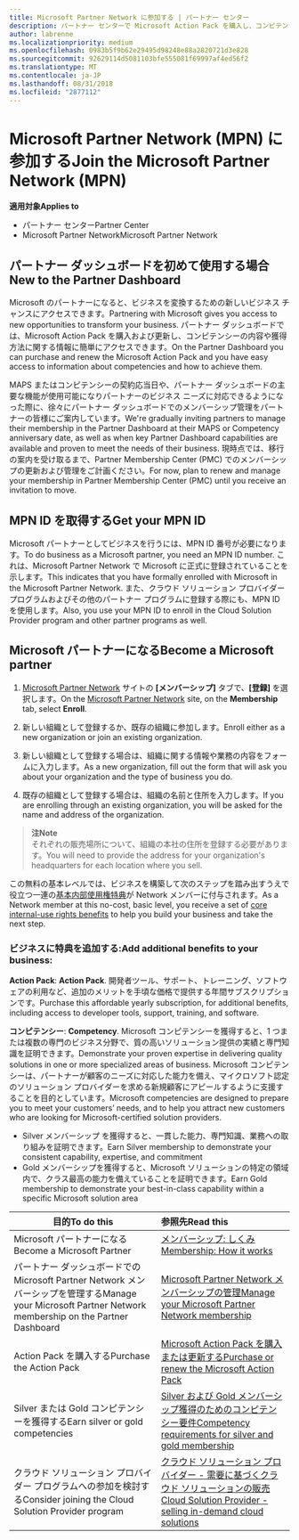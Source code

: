 ```yaml
---
title: Microsoft Partner Network に参加する | パートナー センター
description: パートナー センターで Microsoft Action Pack を購入し、コンピテンシーを獲得しましょう
author: labrenne
ms.localizationpriority: medium
ms.openlocfilehash: 0983b5f9b62e29495d98248e88a2820721d3e828
ms.sourcegitcommit: 92629114d5081103bfe555081f69997af4ed56f2
ms.translationtype: MT
ms.contentlocale: ja-JP
ms.lasthandoff: 08/31/2018
ms.locfileid: "2877112"
---
```

# <a name="join-the-microsoft-partner-network-mpn"></a><span data-ttu-id="a060a-103">Microsoft Partner Network (MPN) に参加する</span><span class="sxs-lookup"><span data-stu-id="a060a-103">Join the Microsoft Partner Network (MPN)</span></span>

**<span data-ttu-id="a060a-104">適用対象</span><span class="sxs-lookup"><span data-stu-id="a060a-104">Applies to</span></span>**

-  <span data-ttu-id="a060a-105">パートナー センター</span><span class="sxs-lookup"><span data-stu-id="a060a-105">Partner Center</span></span>
-  <span data-ttu-id="a060a-106">Microsoft Partner Network</span><span class="sxs-lookup"><span data-stu-id="a060a-106">Microsoft Partner Network</span></span>

## <a name="new-to-the-partner-dashboard"></a><span data-ttu-id="a060a-107">パートナー ダッシュボードを初めて使用する場合</span><span class="sxs-lookup"><span data-stu-id="a060a-107">New to the Partner Dashboard</span></span>

 <span data-ttu-id="a060a-108">Microsoft のパートナーになると、ビジネスを変換するための新しいビジネス チャンスにアクセスできます。</span><span class="sxs-lookup"><span data-stu-id="a060a-108">Partnering with Microsoft gives you access to new opportunities to transform your business.</span></span> <span data-ttu-id="a060a-109">パートナー ダッシュボードでは、Microsoft Action Pack を購入および更新し、コンピテンシーの内容や獲得方法に関する情報に簡単にアクセスできます。</span><span class="sxs-lookup"><span data-stu-id="a060a-109">On the Partner Dashboard you can purchase and renew the Microsoft Action Pack and you have easy access to information about competencies and how to achieve them.</span></span>

 <span data-ttu-id="a060a-110">MAPS またはコンピテンシーの契約応当日や、パートナー ダッシュボードの主要な機能が使用可能になりパートナーのビジネス ニーズに対応できるようになった際に、徐々にパートナー ダッシュボードでのメンバーシップ管理をパートナーの皆様にご案内しています。</span><span class="sxs-lookup"><span data-stu-id="a060a-110">We're gradually inviting partners to manage their membership in the Partner Dashboard at their MAPS or Competency anniversary date, as well as when key Partner Dashboard capabilities are available and proven to meet the needs of their business.</span></span>  <span data-ttu-id="a060a-111">現時点では、移行の案内を受け取るまで、Partner Membership Center (PMC) でのメンバーシップの更新および管理をご計画ください。</span><span class="sxs-lookup"><span data-stu-id="a060a-111">For now, plan to renew and manage your membership in Partner Membership Center (PMC) until you receive an invitation to move.</span></span>

## <a name="get-your-mpn-id"></a><span data-ttu-id="a060a-112">MPN ID を取得する</span><span class="sxs-lookup"><span data-stu-id="a060a-112">Get your MPN ID</span></span>

<span data-ttu-id="a060a-113">Microsoft パートナーとしてビジネスを行うには、MPN ID 番号が必要になります。</span><span class="sxs-lookup"><span data-stu-id="a060a-113">To do business as a Microsoft partner, you need an MPN ID number.</span></span> <span data-ttu-id="a060a-114">これは、Microsoft Partner Network で Microsoft に正式に登録されていることを示します。</span><span class="sxs-lookup"><span data-stu-id="a060a-114">This indicates that you have formally enrolled with Microsoft in the Microsoft Partner Network.</span></span> <span data-ttu-id="a060a-115">また、クラウド ソリューション プロバイダー プログラムおよびその他のパートナー プログラムに登録する際にも、MPN ID を使用します。</span><span class="sxs-lookup"><span data-stu-id="a060a-115">Also, you use your MPN ID to enroll in the Cloud Solution Provider program and other partner programs as well.</span></span>  

## <a name="become-a-microsoft-partner"></a><span data-ttu-id="a060a-116">Microsoft パートナーになる</span><span class="sxs-lookup"><span data-stu-id="a060a-116">Become a Microsoft partner</span></span>

1.  <span data-ttu-id="a060a-117">[Microsoft Partner Network](https://partner.microsoft.com/en-us/membership) サイトの **[メンバーシップ]** タブで、**[登録]** を選択します。</span><span class="sxs-lookup"><span data-stu-id="a060a-117">On the [Microsoft Partner Network](https://partner.microsoft.com/en-us/membership) site, on the **Membership** tab, select **Enroll**.</span></span> 

2.  <span data-ttu-id="a060a-118">新しい組織として登録するか、既存の組織に参加します。</span><span class="sxs-lookup"><span data-stu-id="a060a-118">Enroll either as a new organization or join an existing organization.</span></span>

3.  <span data-ttu-id="a060a-119">新しい組織として登録する場合は、組織に関する情報や業務の内容をフォームに入力します。</span><span class="sxs-lookup"><span data-stu-id="a060a-119">As a new organization, fill out the form that will ask you about your organization and the type of business you do.</span></span>

4.  <span data-ttu-id="a060a-120">既存の組織として登録する場合は、組織の名前と住所を入力します。</span><span class="sxs-lookup"><span data-stu-id="a060a-120">If you are enrolling through an existing organization, you will be asked for the name and address of the organization.</span></span>

>**<span data-ttu-id="a060a-121">注</span><span class="sxs-lookup"><span data-stu-id="a060a-121">Note</span></span>**<br> <span data-ttu-id="a060a-122">それぞれの販売場所について、組織の本社の住所を登録する必要があります。</span><span class="sxs-lookup"><span data-stu-id="a060a-122">You will need to provide the address for your organization's headquarters for each location where you sell.</span></span>

<span data-ttu-id="a060a-123">この無料の基本レベルでは、ビジネスを構築して次のステップを踏み出すうえで役立つ一連の[基本内部使用権特典](https://partner.microsoft.com/membership/core-benefits)が Network メンバーに付与されます。</span><span class="sxs-lookup"><span data-stu-id="a060a-123">As a Network member at this no-cost, basic level, you receive a set of [core internal-use rights benefits](https://partner.microsoft.com/membership/core-benefits) to help you build your business and take the next step.</span></span> 

### <a name="add-additional-benefits-to-your-business"></a><span data-ttu-id="a060a-124">ビジネスに特典を追加する:</span><span class="sxs-lookup"><span data-stu-id="a060a-124">Add additional benefits to your business:</span></span> 

<span data-ttu-id="a060a-125">**Action Pack**: </span><span class="sxs-lookup"><span data-stu-id="a060a-125">**Action Pack**.</span></span> <span data-ttu-id="a060a-126">開発者ツール、サポート、トレーニング、ソフトウェアの利用など、追加のメリットを手頃な価格で提供する年間サブスクリプションです。</span><span class="sxs-lookup"><span data-stu-id="a060a-126">Purchase this affordable yearly subscription, for additional benefits, including access to developer tools, support, training, and software.</span></span>

<span data-ttu-id="a060a-127">**コンピテンシー**: </span><span class="sxs-lookup"><span data-stu-id="a060a-127">**Competency**.</span></span> <span data-ttu-id="a060a-128">Microsoft コンピテンシーを獲得すると、1 つまたは複数の専門のビジネス分野で、質の高いソリューション提供の実績と専門知識を証明できます。</span><span class="sxs-lookup"><span data-stu-id="a060a-128">Demonstrate your proven expertise in delivering quality solutions in one or more specialized areas of business.</span></span> <span data-ttu-id="a060a-129">Microsoft コンピテンシーは、パートナーが顧客のニーズに対応した能力を備え、マイクロソフト認定のソリューション プロバイダーを求める新規顧客にアピールするように支援することを目的としています。</span><span class="sxs-lookup"><span data-stu-id="a060a-129">Microsoft competencies are designed to prepare you to meet your customers’ needs, and to help you attract new customers who are looking for Microsoft-certified solution providers.</span></span> 

- <span data-ttu-id="a060a-130">Silver メンバーシップ を獲得すると、一貫した能力、専門知識、業務への取り組みを証明できます。</span><span class="sxs-lookup"><span data-stu-id="a060a-130">Earn Silver membership to demonstrate your consistent capability, expertise, and commitment</span></span>
- <span data-ttu-id="a060a-131">Gold メンバーシップを獲得すると、Microsoft ソリューションの特定の領域内で、クラス最高の能力を備えていることを証明できます。</span><span class="sxs-lookup"><span data-stu-id="a060a-131">Earn Gold membership to demonstrate your best-in-class capability within a specific Microsoft solution area</span></span>

|**<span data-ttu-id="a060a-132">目的</span><span class="sxs-lookup"><span data-stu-id="a060a-132">To do this</span></span>**   |**<span data-ttu-id="a060a-133">参照先</span><span class="sxs-lookup"><span data-stu-id="a060a-133">Read this</span></span>**   |
|------------------|:---------------|
|<span data-ttu-id="a060a-134">Microsoft パートナーになる</span><span class="sxs-lookup"><span data-stu-id="a060a-134">Become a Microsoft Partner</span></span>|[<span data-ttu-id="a060a-135">メンバーシップ: しくみ</span><span class="sxs-lookup"><span data-stu-id="a060a-135">Membership: How it works</span></span>](https://partner.microsoft.com/membership/how-it-works)|
<span data-ttu-id="a060a-136">パートナー ダッシュボードでの Microsoft Partner Network メンバーシップを管理する</span><span class="sxs-lookup"><span data-stu-id="a060a-136">Manage your Microsoft Partner Network membership on the Partner Dashboard</span></span>   |[<span data-ttu-id="a060a-137">Microsoft Partner Network メンバーシップの管理</span><span class="sxs-lookup"><span data-stu-id="a060a-137">Manage your Microsoft Partner Network membership</span></span>](mpn-overview.md)
|<span data-ttu-id="a060a-138">Action Pack を購入する</span><span class="sxs-lookup"><span data-stu-id="a060a-138">Purchase the Action Pack</span></span>   |[<span data-ttu-id="a060a-139">Microsoft Action Pack を購入または更新する</span><span class="sxs-lookup"><span data-stu-id="a060a-139">Purchase or renew the Microsoft Action Pack</span></span>](https://msdn.microsoft.com/partner-center/mpn-get-action-pack)|
|<span data-ttu-id="a060a-140">Silver または Gold コンピテンシーを獲得する</span><span class="sxs-lookup"><span data-stu-id="a060a-140">Earn silver or gold competencies</span></span>   |[<span data-ttu-id="a060a-141">Silver および Gold メンバーシップ獲得のためのコンピテンシー要件</span><span class="sxs-lookup"><span data-stu-id="a060a-141">Competency requirements for silver and gold membership</span></span>](https://msdn.microsoft.com/en-us/partner-center/learn-about-competencies)|
|<span data-ttu-id="a060a-142">クラウド ソリューション プロバイダー プログラムへの参加を検討する</span><span class="sxs-lookup"><span data-stu-id="a060a-142">Consider joining the Cloud Solution Provider program</span></span>|[<span data-ttu-id="a060a-143">クラウド ソリューション プロバイダー - 需要に基づくクラウド ソリューションの販売</span><span class="sxs-lookup"><span data-stu-id="a060a-143">Cloud Solution Provider - selling in-demand cloud solutions</span></span>](csp-overview.md)|
